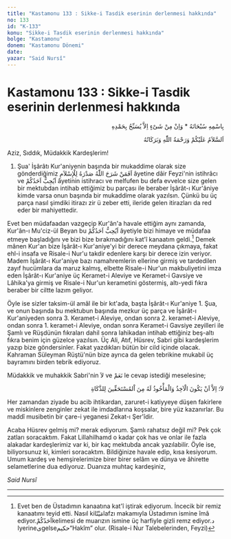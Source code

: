 ```yaml
---
title: "Kastamonu 133 : Sikke-i Tasdik eserinin derlenmesi hakkında"
no: 133
id: "K-133"
konu: "Sikke-i Tasdik eserinin derlenmesi hakkında"
bolge: "Kastamonu"
donem: "Kastamonu Dönemi"
date: 
yazar: "Said Nursî"
---
```


# Kastamonu 133 : Sikke-i Tasdik eserinin derlenmesi hakkında

<p class="arabic" dir="rtl" title="Meal: “Subhân Allah’ın adıyla” * “Hiçbir şey yoktur ki O'nu hamd ile tesbih etmesin” [İsrâ 17:44]">بِاسْمِهِ سُبْحَانَهُ * وَاِنْ مِنْ شَىْءٍ اِلاَّ يُسَبِّحُ بِحَمْدِهِ</p>

<p class="arabic" dir="rtl" title="Meal: “Allah’ın selâmı, rahmeti ve bereketleri, üzerinize olsun.”">اَلسَّلاَمُ عَلَيْكُمْ وَرَحْمَةُ اللّٰهِ وَبَرَكَاتُهُ</p>

Aziz, Sıddık, Müdakkik Kardeşlerim!

1. Şua' İşârâtı Kur'aniyenin başında bir mukaddime olarak size gönderdiğimiz <span class="arabic" dir="rtl" title="Meal: “Allah kimin kalbini İslâma açmışsa, o kimse Rabbinden bir nur üzere değil midir?” Zümer Sûresi, 39:22">اَفَمَنْ شَرَحَ اللّٰهُ صَدْرَهُ لِلْإِسْلاَمِ</span> âyetine dâir Feyzi'nin istihrâcı ve <span class="arabic" dir="rtl" title="Meal: “Sizden biri, hoşlanır mı?” Hucurât Sûresi, 49:12">اَيُحِبُّ اَحَدُكُمْ</span> âyetinin istihracı ve melfufen bu defa evvelce size gelen bir mektubdan intihab ettiğimiz bu parçası ile beraber İşârât-ı Kur'âniye kimde varsa onun başında bir mukaddime olarak yazılsın. Çünkü bu üç parça nasıl şimdiki itirazı zir ü zeber etti, ileride gelen itirazları da red eder bir mahiyettedir.

Evet ben müdafaadan vazgeçip Kur'ân'a havale ettiğim aynı zamanda, Kur'ân-ı Mu'ciz-ül Beyan bu <span class="arabic" dir="rtl" title="">اَيُحِبُّ اَحَدُكُمْ</span> âyetiyle bizi himaye ve müdafaa etmeye başladığını ve bizi bize bırakmadığını kat'î kanaatım geldi.[^1] Demek mânen Kur'an bize İşârât-ı Kur'aniye'yi bir derece meydana çıkmaya, fakat ehl-i insafa ve Risale-i Nur'u takdir edenlere karşı bir derece izin veriyor. Madem İşârât-ı Kur'aniye bazı namahremlerin ellerine girmiş ve tardedilen zayıf hucümlara da maruz kalmış, elbette Risale-i Nur'un makbuliyetini imza eden İşârât-ı Kur'aniye üç Keramet-i Aleviye ve Keramet-i Gavsiye ve Lâhika'ya girmiş ve Risale-i Nur'un kerametini göstermiş, altı-yedi fıkra beraber bir ciltte lazım geliyor.

Öyle ise sizler taksim-ül amâl ile bir kıt'ada, başta İşârât-ı Kur'aniye 1. Şua, ve onun başında bu mektubun başında mezkur üç parça ve İşârât-ı Kur'aniyeden sonra 3. Keramet-i Aleviye, ondan sonra 2. keramet-i Aleviye, ondan sonra 1. keramet-i Aleviye, ondan sonra Keramet-i Gavsiye zeyilleri ile Şamlı ve Rüşdünün fıkraları dahil sonra lahikadan intihab ettiğiniz beş-altı fıkra benim için güzelce yazılsın. Üç Ali, Atıf, Hüsrev, Sabri gibi kardeşlerim yazıp bize göndersinler. Fakat yazdıkları bütün bir cild içinde olacak. Kahraman Süleyman Rüştü'nün bize ayrıca da gelen tebrikine mukabil üç bayramını birden tebrik ediyoruz.

Müdakkik ve muhakkik Sabri'nin <span class="arabic" dir="rtl" title="Meal: “Hayır”">لاَ</span> ve <span class="arabic" dir="rtl" title="Meal: “Evet”">نَعَمْ</span> le cevap istediği meselesine;

<p class="arabic" dir="rtl" title="Meal: “Hayır.. Ancak alan ve alınan şey zekat için müstehak olanlardan olması gerekiyor.”">لاَ؛ اِلاَّ اَنْ يَكُونَ الْآخِذُ وَالْمَأْخُوذُ لَهُ مِنَ اْلمُسْتَحَقِّينَ لِلذَّكَاةِ</p>

Her zamandan ziyade bu acib ihtikardan, zaruret-i katiyyeye düşen fakirlere ve miskinlere zenginler zekat ile imdadlarına koşsalar, bire yüz kazanırlar. Bu maddî musibetin bir çare-i yeganesi Zekat-ı Şer'îdir.

Acaba Hüsrev gelmiş mi? merak ediyorum. Şamlı rahatsız değil mi? Pek çok zatları soracaktım. Fakat Lillahilhamd o kadar çok has ve onlar ile fazla alakadar kardeşlerimiz var ki, bir kaç mektubda ancak yazılabilir. Öyle ise, biliyorsunuz ki, kimleri soracaktım. Bildiğinize havale edip, kısa kesiyorum. Umum kardeş ve hemşirelerimize birer birer selâm ve dünya ve âhirette selametlerine dua ediyoruz. Duanıza muhtaç kardeşiniz,

*Said Nursî*

***

[^1]: Evet ben de Üstadımın kanaatına kat'î iştirak ediyorum. İncecik bir remiz kanaatımı teyid etti. Nasıl kiمَيْتًاlafzı makamıyla Üstadımın ismine îmâ ediyor.اَحَدُكُمْkelimesi de muarızın ismine üç harfiyle gizli remz ediyor.د اyerineىgelseحكيم“Hakîm” olur. (Risale-i Nur Talebelerinden, Feyzi)
